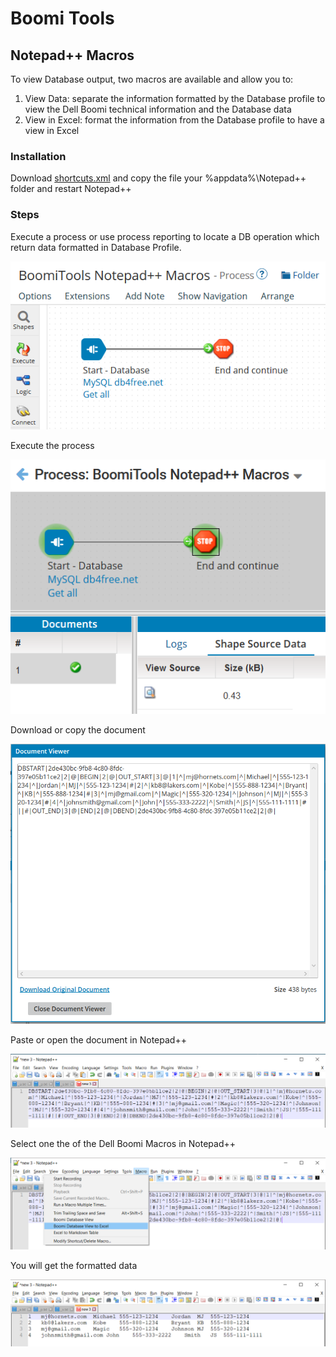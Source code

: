# Boomi Tools

## Notepad++ Macros

To view Database output, two macros are available and allow you to:

1. View Data: separate the information formatted by the Database profile to view the Dell Boomi technical information and the Database data
2. View in Excel: format the information from the Database profile to have a view in Excel

### Installation

Download [shortcuts.xml](./Notepad++/shortcuts.xml?raw=true) and copy the file your %appdata%\Notepad++ folder and restart Notepad++

### Steps

Execute a process or use process reporting to locate a DB operation which return data formatted in Database Profile.

![DB_Process](./resources/DB_Process.png)

Execute the process

![DB_Process_Executed](./resources/DB_Process_Executed.png)

Download or copy the document

![DB_Process_Data](./resources/DB_Process_Data.png)

Paste or open the document in Notepad++

![Notepad_data](./resources/Notepad_data.png)

Select one the of the Dell Boomi Macros in Notepad++

![Notepad_macro](./resources/Notepad_macro.png)

You will get the formatted data

![Notepad_macro_out](./resources/Notepad_macro_out.png)

